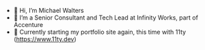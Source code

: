 - 👋 Hi, I’m Michael Walters
- 👀 I’m a Senior Consultant and Tech Lead at Infinity Works, part of Accenture
- 🌱 Currently starting my portfolio site again, this time with 11ty (https://www.11ty.dev) 

<!---
yorkshiremoose/yorkshiremoose is a ✨ special ✨ repository because its `README.md` (this file) appears on your GitHub profile.
You can click the Preview link to take a look at your changes.
--->
